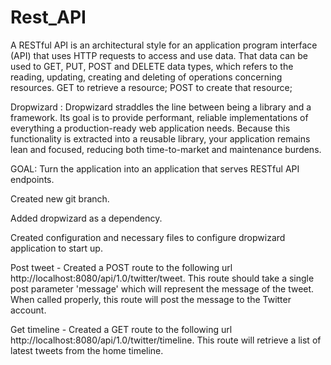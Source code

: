 # Rest_API

A RESTful API is an architectural style for an application program interface (API) that uses HTTP requests to access and use data. 
That data can be used to GET, PUT, POST and DELETE data types, which refers to the reading, 
updating, creating and deleting of operations concerning resources.
GET to retrieve a resource;
POST to create that resource;

Dropwizard :
Dropwizard straddles the line between being a library and a framework. Its goal is to provide performant,
reliable implementations of everything a production-ready web application needs. Because this functionality is extracted into a reusable library,
your application remains lean and focused, reducing both time-to-market and maintenance burdens.
 
GOAL: Turn the application into an application that serves RESTful API endpoints.

Created new git branch.

Added dropwizard as a dependency.

Created configuration and necessary files to configure dropwizard application to start up. 

Post tweet - Created a POST route to the following url http://localhost:8080/api/1.0/twitter/tweet. 
This route should take a single post parameter 'message' which will represent the message of the tweet. 
When called properly, this route will post the message to the Twitter account.

Get timeline - Created a GET route to the following url http://localhost:8080/api/1.0/twitter/timeline. 
This route will retrieve a list of latest tweets from the home timeline.
